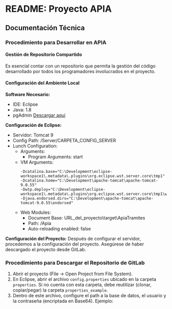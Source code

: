 # README: Proyecto APIA

## Documentación Técnica

### Procedimiento para Desarrollar en APIA

#### Gestión de Repositorio Compartido

Es esencial contar con un repositorio que permita la gestión del código desarrollado por todos los programadores involucrados en el proyecto.

#### Configuración del Ambiente Local

**Software Necesario:**
- IDE: Eclipse
- Java: 1.8
- pgAdmin [Descargar aquí](http://www.pgadmin.org)

**Configuración de Eclipse:**
- Servidor: Tomcat 9
- Config Path: /Server/CARPETA_CONFIG_SERVER
- Lunch Configuration:
  - Arguments:
    - Program Arguments: start
  - VM Arguments:
    ```
    -Dcatalina.base="C:\Development\eclipse-workspace1\.metadata\.plugins\org.eclipse.wst.server.core\tmp1"
    -Dcatalina.home="C:\Development\apache-tomcat\apache-tomcat-9.0.55"
    -Dwtp.deploy="C:\Development\eclipse-workspace1\.metadata\.plugins\org.eclipse.wst.server.core\tmp1\wtpwebapps"
    -Djava.endorsed.dirs="C:\Development\apache-tomcat\apache-tomcat-9.0.55\endorsed"
    ```
  - Web Modules:
    - Document Base: URL_del_proyecto\target\ApiaTramites
    - Path: /Apia
    - Auto-reloading enabled: false

**Configuración del Proyecto:**
Después de configurar el servidor, procedemos a la configuración del proyecto. Asegúrese de haber descargado el proyecto desde GitLab.

### Procedimiento para Descargar el Repositorio de GitLab

1. Abrir el proyecto (File -> Open Project from File System).
2. En Eclipse, abrir el archivo `config.properties` ubicado en la carpeta `properties`. Si no cuenta con esta carpeta, debe reutilizar (clonar, copiar/pegar) la carpeta `properties_example`.
3. Dentro de este archivo, configure el path a la base de datos, el usuario y la contraseña (encriptada en Base64). Ejemplo:

